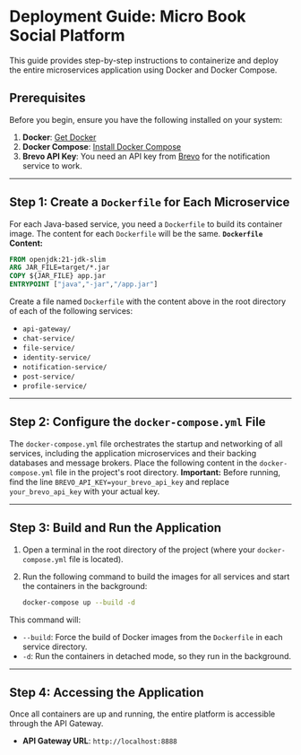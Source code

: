 # Deployment Guide: Micro Book Social Platform
This guide provides step-by-step instructions to containerize and deploy the entire microservices application using Docker and Docker Compose.
## Prerequisites
Before you begin, ensure you have the following installed on your system:
1.  **Docker**: [Get Docker](https://docs.docker.com/get-docker/)
2.  **Docker Compose**: [Install Docker Compose](https://docs.docker.com/compose/install/)
3.  **Brevo API Key**: You need an API key from [Brevo](https://www.brevo.com/) for the notification service to work.
---
## Step 1: Create a `Dockerfile` for Each Microservice
For each Java-based service, you need a `Dockerfile` to build its container image. The content for each `Dockerfile` will be the same.
**`Dockerfile` Content:**
```dockerfile
FROM openjdk:21-jdk-slim
ARG JAR_FILE=target/*.jar
COPY ${JAR_FILE} app.jar
ENTRYPOINT ["java","-jar","/app.jar"]
```
Create a file named `Dockerfile` with the content above in the root directory of each of the following services:
- `api-gateway/`
- `chat-service/`
- `file-service/`
- `identity-service/`
- `notification-service/`
- `post-service/`
- `profile-service/`
---
## Step 2: Configure the `docker-compose.yml` File

The `docker-compose.yml` file orchestrates the startup and networking of all services, including the application microservices and their backing databases and message brokers.
Place the following content in the `docker-compose.yml` file in the project's root directory.
**Important:** Before running, find the line `BREVO_API_KEY=your_brevo_api_key` and replace `your_brevo_api_key` with your actual key.

---

## Step 3: Build and Run the Application

1.  Open a terminal in the root directory of the project (where your `docker-compose.yml` file is located).
2.  Run the following command to build the images for all services and start the containers in the background:

    ```bash
    docker-compose up --build -d
    ```

This command will:
- `--build`: Force the build of Docker images from the `Dockerfile` in each service directory.
- `-d`: Run the containers in detached mode, so they run in the background.

---

## Step 4: Accessing the Application

Once all containers are up and running, the entire platform is accessible through the API Gateway.

-   **API Gateway URL**: `http://localhost:8888`